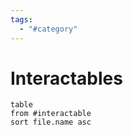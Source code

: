 ```yaml
---
tags:
  - "#category"
---
```

# Interactables


```dataview
table
from #interactable
sort file.name asc
```

